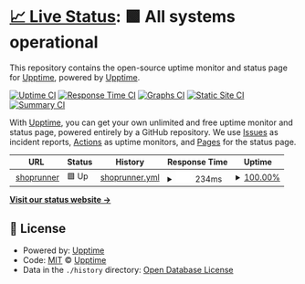 # [📈 Live Status](https://upptime.github.io/upptime): <!--live status--> **🟩 All systems operational**

This repository contains the open-source uptime monitor and status page for [Upptime](https://upptime.js.org), powered by [Upptime](https://github.com/upptime/upptime).

[![Uptime CI](https://github.com/upptime/upptime/workflows/Uptime%20CI/badge.svg)](https://github.com/upptime/upptime/actions?query=workflow%3A%22Uptime+CI%22)
[![Response Time CI](https://github.com/upptime/upptime/workflows/Response%20Time%20CI/badge.svg)](https://github.com/upptime/upptime/actions?query=workflow%3A%22Response+Time+CI%22)
[![Graphs CI](https://github.com/upptime/upptime/workflows/Graphs%20CI/badge.svg)](https://github.com/upptime/upptime/actions?query=workflow%3A%22Graphs+CI%22)
[![Static Site CI](https://github.com/upptime/upptime/workflows/Static%20Site%20CI/badge.svg)](https://github.com/upptime/upptime/actions?query=workflow%3A%22Static+Site+CI%22)
[![Summary CI](https://github.com/upptime/upptime/workflows/Summary%20CI/badge.svg)](https://github.com/upptime/upptime/actions?query=workflow%3A%22Summary+CI%22)

With [Upptime](https://upptime.js.org), you can get your own unlimited and free uptime monitor and status page, powered entirely by a GitHub repository. We use [Issues](https://github.com/upptime/upptime/issues) as incident reports, [Actions](https://github.com/upptime/upptime/actions) as uptime monitors, and [Pages](https://upptime.github.io/upptime) for the status page.

<!--start: status pages-->
<!-- This summary is generated by Upptime (https://github.com/upptime/upptime) -->
<!-- Do not edit this manually, your changes will be overwritten -->
<!-- prettier-ignore -->
| URL | Status | History | Response Time | Uptime |
| --- | ------ | ------- | ------------- | ------ |
| <img alt="" src="https://icons.duckduckgo.com/ip3/www.shoprunner.com.ico" height="13"> [shoprunner](https://www.shoprunner.com) | 🟩 Up | [shoprunner.yml](https://github.com/sadhasivam/uptime/commits/HEAD/history/shoprunner.yml) | <details><summary><img alt="Response time graph" src="./graphs/shoprunner/response-time-week.png" height="20"> 234ms</summary><br><a href="https://upptime.js.org/history/shoprunner"><img alt="Response time 241" src="https://img.shields.io/endpoint?url=https%3A%2F%2Fraw.githubusercontent.com%2Fsadhasivam%2Fuptime%2FHEAD%2Fapi%2Fshoprunner%2Fresponse-time.json"></a><br><a href="https://upptime.js.org/history/shoprunner"><img alt="24-hour response time 318" src="https://img.shields.io/endpoint?url=https%3A%2F%2Fraw.githubusercontent.com%2Fsadhasivam%2Fuptime%2FHEAD%2Fapi%2Fshoprunner%2Fresponse-time-day.json"></a><br><a href="https://upptime.js.org/history/shoprunner"><img alt="7-day response time 234" src="https://img.shields.io/endpoint?url=https%3A%2F%2Fraw.githubusercontent.com%2Fsadhasivam%2Fuptime%2FHEAD%2Fapi%2Fshoprunner%2Fresponse-time-week.json"></a><br><a href="https://upptime.js.org/history/shoprunner"><img alt="30-day response time 224" src="https://img.shields.io/endpoint?url=https%3A%2F%2Fraw.githubusercontent.com%2Fsadhasivam%2Fuptime%2FHEAD%2Fapi%2Fshoprunner%2Fresponse-time-month.json"></a><br><a href="https://upptime.js.org/history/shoprunner"><img alt="1-year response time 236" src="https://img.shields.io/endpoint?url=https%3A%2F%2Fraw.githubusercontent.com%2Fsadhasivam%2Fuptime%2FHEAD%2Fapi%2Fshoprunner%2Fresponse-time-year.json"></a></details> | <details><summary><a href="https://upptime.js.org/history/shoprunner">100.00%</a></summary><a href="https://upptime.js.org/history/shoprunner"><img alt="All-time uptime 99.98%" src="https://img.shields.io/endpoint?url=https%3A%2F%2Fraw.githubusercontent.com%2Fsadhasivam%2Fuptime%2FHEAD%2Fapi%2Fshoprunner%2Fuptime.json"></a><br><a href="https://upptime.js.org/history/shoprunner"><img alt="24-hour uptime 100.00%" src="https://img.shields.io/endpoint?url=https%3A%2F%2Fraw.githubusercontent.com%2Fsadhasivam%2Fuptime%2FHEAD%2Fapi%2Fshoprunner%2Fuptime-day.json"></a><br><a href="https://upptime.js.org/history/shoprunner"><img alt="7-day uptime 100.00%" src="https://img.shields.io/endpoint?url=https%3A%2F%2Fraw.githubusercontent.com%2Fsadhasivam%2Fuptime%2FHEAD%2Fapi%2Fshoprunner%2Fuptime-week.json"></a><br><a href="https://upptime.js.org/history/shoprunner"><img alt="30-day uptime 100.00%" src="https://img.shields.io/endpoint?url=https%3A%2F%2Fraw.githubusercontent.com%2Fsadhasivam%2Fuptime%2FHEAD%2Fapi%2Fshoprunner%2Fuptime-month.json"></a><br><a href="https://upptime.js.org/history/shoprunner"><img alt="1-year uptime 99.98%" src="https://img.shields.io/endpoint?url=https%3A%2F%2Fraw.githubusercontent.com%2Fsadhasivam%2Fuptime%2FHEAD%2Fapi%2Fshoprunner%2Fuptime-year.json"></a></details>

<!--end: status pages-->

[**Visit our status website →**](https://upptime.github.io/upptime)

## 📄 License

- Powered by: [Upptime](https://github.com/upptime/upptime)
- Code: [MIT](./LICENSE) © [Upptime](https://upptime.js.org)
- Data in the `./history` directory: [Open Database License](https://opendatacommons.org/licenses/odbl/1-0/)
